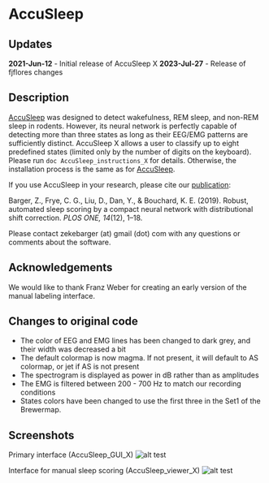 # AccuSleep

## Updates
**2021-Jun-12** - Initial release of AccuSleep X
**2023-Jul-27** - Release of fjflores changes

## Description

[AccuSleep](https://github.com/zekebarger/AccuSleep) was designed to detect wakefulness, REM sleep, and non-REM sleep in rodents. 
However, its neural network is perfectly capable of detecting more than three states as long as their EEG/EMG patterns are sufficiently distinct.
AccuSleep X allows a user to classify up to eight predefined states (limited only by the number of digits on the keyboard). 
Please run `doc AccuSleep_instructions_X` for details. Otherwise, the installation process is the same as for [AccuSleep](https://github.com/zekebarger/AccuSleep#installation-instructions).

If you use AccuSleep in your research, please cite our [publication](https://journals.plos.org/plosone/article?id=10.1371/journal.pone.0224642):

Barger, Z., Frye, C. G., Liu, D., Dan, Y., & Bouchard, K. E. (2019). Robust, automated sleep scoring by a compact neural network with distributional shift correction. *PLOS ONE, 14*(12), 1–18.

Please contact zekebarger (at) gmail (dot) com with any questions or comments about the software.


## Acknowledgements
We would like to thank Franz Weber for creating an early version of the manual labeling interface.

## Changes to original code
- The color of EEG and EMG lines has been changed to dark grey, and their width was decreased a bit
- The default colormap is now magma. If not present, it will default to AS colormap, or jet if AS is not present
- The spectrogram is displayed as power in dB rather than as amplitudes
- The EMG is filtered between 200 - 700 Hz to match our recording conditions
- States colors have been changed to use the first three in the Set1 of the Brewermap.


## Screenshots
Primary interface (AccuSleep_GUI_X)
![alt test](https://i.imgur.com/W0alwkx.png)

Interface for manual sleep scoring (AccuSleep_viewer_X)
![alt test](https://i.imgur.com/gJoHjau.png)
